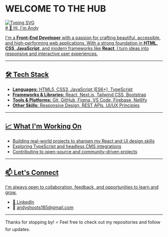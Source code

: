 
<h1>
  WELCOME TO THE HUB
</h1>
<a href="https://git.io/typing-svg"><img src="https://readme-typing-svg.herokuapp.com?font=Fira+Code&pause=1000&width=435&lines=front+end+specialist+in+modern+generation" alt="Typing SVG" />
<div>
  # 👋 Hi, I'm Andy

I'm a **Front-End Developer** with a passion for crafting beautiful, accessible, and high-performing web applications. With a strong foundation in **HTML, CSS, JavaScript**, and modern frameworks like **React**, I turn ideas into responsive and interactive user experiences.

---

## 🛠️ Tech Stack

- **Languages:** HTML5, CSS3, JavaScript (ES6+), TypeScript
- **Frameworks & Libraries:** React, Next.js, Tailwind CSS, Bootstrap
- **Tools & Platforms:** Git, GitHub, Figma, VS Code, Firebase, Netlify
- **Other Skills:** Responsive Design, REST APIs, UI/UX Principles

---

## 📈 What I'm Working On

- Building real-world projects to sharpen my React and UI design skills  
- Exploring TypeScript and headless CMS integrations  
- Contributing to open-source and community-driven projects  

---

## 📫 Let's Connect

I'm always open to collaboration, feedback, and opportunities to learn and grow.

- 💼 [LinkedIn](https://www.linkedin.com/in/andydeveloper)    
- 📧 andyshoots185@gmail.com 

---

Thanks for stopping by! ⭐ Feel free to check out my repositories and follow for updates.

</div>

